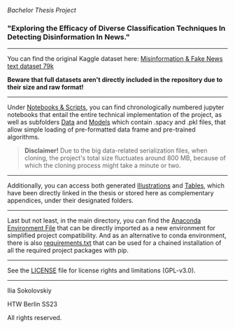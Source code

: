 *Bachelor Thesis Project*

### "Exploring the Efficacy of Diverse Classification Techniques In Detecting Disinformation In News."

---

You can find the original Kaggle dataset here: [Misinformation & Fake News text dataset 79k](https://www.kaggle.com/datasets/stevenpeutz/misinformation-fake-news-text-dataset-79k?select=DataSet_Misinfo_TRUE.csv)

**Beware that full datasets aren't directly included in the repository due to their size and raw format!**

---

Under [Notebooks & Scripts](https://github.com/il1a/htw-bachelor-2023/tree/main/%5B1%5D%20Notebooks%20%26%20Scripts), you can find chronologically numbered jupyter notebooks that entail the entire technical implementation of the project, as well as subfolders [Data](https://github.com/il1a/htw-bachelor-2023/tree/main/%5B1%5D%20Notebooks%20%26%20Scripts/Data) and [Models](https://github.com/il1a/htw-bachelor-2023/tree/main/%5B1%5D%20Notebooks%20%26%20Scripts/Models) which contain .spacy and .pkl files, that allow simple loading of pre-formatted data frame and pre-trained algorithms.

> **Disclaimer!** Due to the big data-related serialization files, when cloning, the project's total size fluctuates around 800 MB, because of which the cloning process might take a minute or two.

---

Additionally, you can access both generated [Illustrations](https://github.com/il1a/htw-bachelor-2023/tree/main/%5B2%5D%20Illustrations) and [Tables](https://github.com/il1a/htw-bachelor-2023/tree/main/%5B3%5D%20Tables), which have been directly linked in the thesis or stored here as complementary appendices, under their designated folders.

---

Last but not least, in the main directory, you can find the [Anaconda Environment File](https://github.com/il1a/htw-bachelor-2023/blob/main/htw_thesis_conda_env.yaml) that can be directly imported as a new environment for simplified project compatibility. And as an alternative to conda environment, there is also [requirements.txt](https://github.com/il1a/htw-bachelor-2023/blob/main/requirements.txt) that can be used for a chained installation of all the required project packages with pip.

---

See the [LICENSE](https://github.com/il1a/htw-bachelor-2023/blob/main/LICENSE) file for license rights and limitations (GPL-v3.0).

---

Ilia Sokolovskiy

HTW Berlin SS23

All rights reserved.
